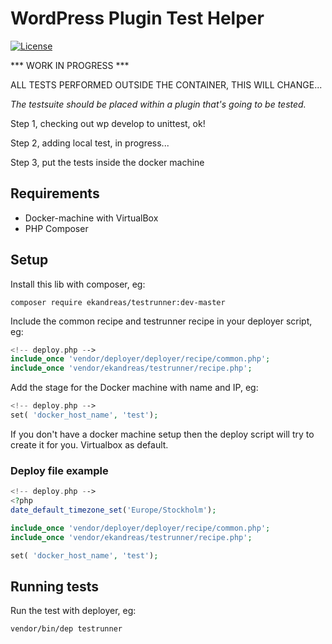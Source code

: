 # WordPress Plugin Test Helper
[![License](https://img.shields.io/badge/license-MIT-blue.svg)](https://packagist.org/packages/ekandreas/bladerunner)

*** WORK IN PROGRESS ***

ALL TESTS PERFORMED OUTSIDE THE CONTAINER, THIS WILL CHANGE...

*The testsuite should be placed within a plugin that's going to be tested.*

Step 1, checking out wp develop to unittest, ok!

Step 2, adding local test, in progress...

Step 3, put the tests inside the docker machine

## Requirements
* Docker-machine with VirtualBox
* PHP Composer 

## Setup
Install this lib with composer, eg:
```
composer require ekandreas/testrunner:dev-master
```

Include the common recipe and testrunner recipe in your deployer script, eg:
```php
<!-- deploy.php -->
include_once 'vendor/deployer/deployer/recipe/common.php';
include_once 'vendor/ekandreas/testrunner/recipe.php';
```

Add the stage for the Docker machine with name and IP, eg:
```php
<!-- deploy.php -->
set( 'docker_host_name', 'test');
```
If you don't have a docker machine setup then the deploy script will try to create it for you. Virtualbox as default.

### Deploy file example
```php
<!-- deploy.php -->
<?php
date_default_timezone_set('Europe/Stockholm');

include_once 'vendor/deployer/deployer/recipe/common.php';
include_once 'vendor/ekandreas/testrunner/recipe.php';

set( 'docker_host_name', 'test');

```

## Running tests

Run the test with deployer, eg:
```bash
vendor/bin/dep testrunner
```

